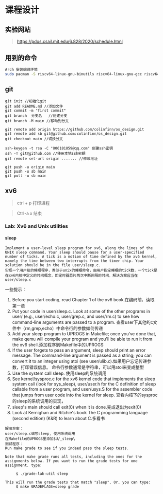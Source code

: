 <!--
 * @Author: xiangxun
 * @Date: 2023-12-26 16:55:56
 * @LastEditors: xiangxun
 * @LastEditTime: 2023-12-27 09:00:10
 * @FilePath: /xv6-riscv-xun/readme.md
 * @Description: 
-->
# 课程设计

## 实验网站

> https://pdos.csail.mit.edu/6.828/2020/schedule.html

## 用到的命令

```bash
Arch 安装编译环境
sudo pacman -S riscv64-linux-gnu-binutils riscv64-linux-gnu-gcc riscv64-linux-gnu-gdb qemu-arch-extra


```

## git

```
git init //初始化git
git add README.md //添加文件
git commit -m "first commit"
git branch  分支名   //创建分支
git branch -M main //移动到分支

git remote add origin https://github.com/colinfinn/os_design.git
git remote add sb git@github.com:colinfinn/os_design.git
git checkout main //切换分支

ssh-keygen -t rsa -C "806181859@qq.com" 创建ssh密钥
ssh -T git@github.com //使用本地ssh密钥
git remote set-url origin ....... //修改地址

git push -u origin main
git push -u sb main
git pull -u sb main
```

## xv6
> ctrl + p 打印进程

> Ctrl-a x 结束
### Lab: Xv6 and Unix utilities
#### sleep
```
Implement a user-level sleep program for xv6, along the lines of the UNIX sleep command. Your sleep should pause for a user-specified number of ticks. A tick is a notion of time defined by the xv6 kernel, namely the time between two interrupts from the timer chip. Your solution should be in the file user/sleep.c.
实现一个用户级的睡眠程序，类似于unix的睡眠命令，由用户指定睡眠的tick数，一个tick是在xv6内核中定义的时间概念，即定时器芯片两次中断间隔的时间，解决方案应当在user/sleep.c
```
一些提示：
1. Before you start coding, read Chapter 1 of the xv6 book.在编码前，读取第一章
2. Put your code in user/sleep.c. Look at some of the other programs in user/ (e.g., user/echo.c, user/grep.c, and user/rm.c) to see how command-line arguments are passed to a program.
查看user下其他的c文件中（rm,grep,echo）中命令行的参数如何传递
3. Add your sleep program to UPROGS in Makefile; once you've done that, make qemu will compile your program and you'll be able to run it from the xv6 shell.添加程序到Makefile中的UPROGS
4. If the user forgets to pass an argument, sleep should print an error message.
The command-line argument is passed as a string; you can convert it to an integer using atoi (see user/ulib.c).如果用户忘记传递参数，打印错误信息。
命令行参数通常是字符串，可以用atoi来变成整型
5. Use the system call sleep.
使用sleep的系统调用
6. See kernel/sysproc.c for the xv6 kernel code that implements the sleep system call (look for sys_sleep), user/user.h for the C definition of sleep callable from a user program, and user/usys.S for the assembler code that jumps from user code into the kernel for sleep.
查看内核下的sysproc的sleep的系统调用的实现，
7. sleep's main should call exit(0) when it is done.完成退出为exit(0)
8. Look at Kernighan and Ritchie's book The C programming language (second edition) (K&R) to learn about C.多看书

```
解决方案：
user/sleep.c编写sleep, 使用系统调用
在Makefile的UPROGS里添加$U/_sleep\
测试程序：
Run make grade to see if you indeed pass the sleep tests.

Note that make grade runs all tests, including the ones for the assignments below. If you want to run the grade tests for one assignment, type:

     $ ./grade-lab-util sleep
   
This will run the grade tests that match "sleep". Or, you can type:
     $ make GRADEFLAGS=sleep grade
   
```

